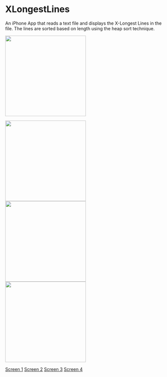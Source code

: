 XLongestLines
=============

An iPhone App that reads a text file and displays the X-Longest Lines in the file. The lines are sorted based on length using the heap sort technique.

<p><img width=256 src="https://raw.github.com/rohitkharat/XLongestLines/master/screenshots/screen2.png"/></p>
<img width=256 src="https://raw.github.com/rohitkharat/XLongestLines/master/screenshots/screen1.png"/><br>
<img width=256 src="https://raw.github.com/rohitkharat/XLongestLines/master/screenshots/screen3.png"/><br>
<img width=256 src="https://raw.github.com/rohitkharat/XLongestLines/master/screenshots/screen4.png"/>


[Screen 1](screenshots/screen2.png)
[Screen 2](screenshots/screen1.png)
[Screen 3](screenshots/screen3.png)
[Screen 4](screenshots/screen4.png)



